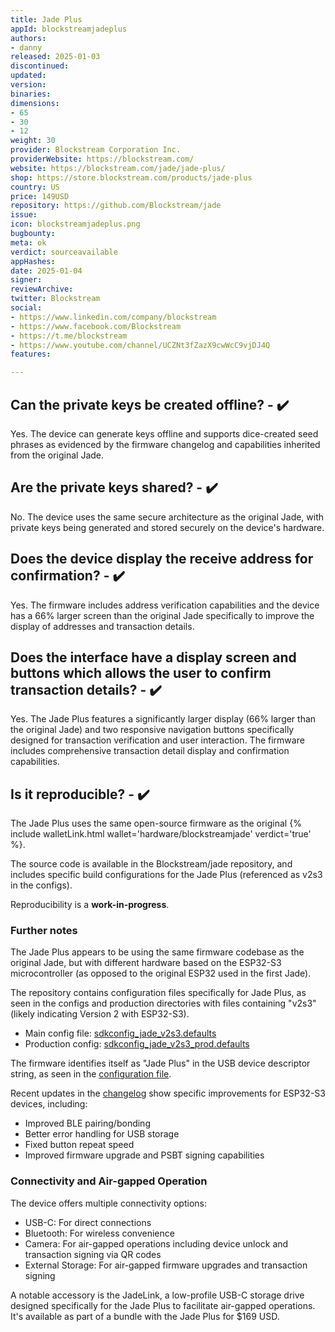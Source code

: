 ```yaml
---
title: Jade Plus
appId: blockstreamjadeplus
authors:
- danny
released: 2025-01-03
discontinued: 
updated: 
version: 
binaries: 
dimensions:
- 65
- 30
- 12
weight: 30
provider: Blockstream Corporation Inc.
providerWebsite: https://blockstream.com/
website: https://blockstream.com/jade/jade-plus/
shop: https://store.blockstream.com/products/jade-plus
country: US
price: 149USD
repository: https://github.com/Blockstream/jade
issue: 
icon: blockstreamjadeplus.png
bugbounty: 
meta: ok
verdict: sourceavailable
appHashes: 
date: 2025-01-04
signer: 
reviewArchive: 
twitter: Blockstream
social:
- https://www.linkedin.com/company/blockstream
- https://www.facebook.com/Blockstream
- https://t.me/blockstream
- https://www.youtube.com/channel/UCZNt3fZazX9cwWcC9vjDJ4Q
features: 

---
```


## Can the private keys be created offline? - ✔️

Yes. The device can generate keys offline and supports dice-created seed phrases as evidenced by the firmware changelog and capabilities inherited from the original Jade.

## Are the private keys shared? - ✔️

No. The device uses the same secure architecture as the original Jade, with private keys being generated and stored securely on the device's hardware.

## Does the device display the receive address for confirmation? - ✔️

Yes. The firmware includes address verification capabilities and the device has a 66% larger screen than the original Jade specifically to improve the display of addresses and transaction details.

## Does the interface have a display screen and buttons which allows the user to confirm transaction details? - ✔️

Yes. The Jade Plus features a significantly larger display (66% larger than the original Jade) and two responsive navigation buttons specifically designed for transaction verification and user interaction. The firmware includes comprehensive transaction detail display and confirmation capabilities.

## Is it reproducible? - ✔️

The Jade Plus uses the same open-source firmware as the original {% include walletLink.html wallet='hardware/blockstreamjade' verdict='true' %}.  

The source code is available in the Blockstream/jade repository, and includes specific build configurations for the Jade Plus (referenced as v2s3 in the configs).

Reproducibility is a **work-in-progress**.

### Further notes

The Jade Plus appears to be using the same firmware codebase as the original Jade, but with different hardware based on the ESP32-S3 microcontroller (as opposed to the original ESP32 used in the first Jade).

The repository contains configuration files specifically for Jade Plus, as seen in the configs and production directories with files containing "v2s3" (likely indicating Version 2 with ESP32-S3).
  - Main config file: [sdkconfig_jade_v2s3.defaults](https://github.com/Blockstream/jade/blob/master/configs/sdkconfig_jade_v2s3.defaults)
  - Production config: [sdkconfig_jade_v2s3_prod.defaults](https://github.com/Blockstream/jade/blob/master/production/sdkconfig_jade_v2s3_prod.defaults)

The firmware identifies itself as "Jade Plus" in the USB device descriptor string, as seen in the [configuration file](https://github.com/Blockstream/jade/blob/master/configs/sdkconfig_jade_v2s3.defaults#L84).

Recent updates in the [changelog](https://github.com/Blockstream/jade/blob/master/CHANGELOG.md) show specific improvements for ESP32-S3 devices, including:
- Improved BLE pairing/bonding
- Better error handling for USB storage
- Fixed button repeat speed
- Improved firmware upgrade and PSBT signing capabilities

### Connectivity and Air-gapped Operation

The device offers multiple connectivity options:
- USB-C: For direct connections
- Bluetooth: For wireless convenience
- Camera: For air-gapped operations including device unlock and transaction signing via QR codes
- External Storage: For air-gapped firmware upgrades and transaction signing

A notable accessory is the JadeLink, a low-profile USB-C storage drive designed specifically for the Jade Plus to facilitate air-gapped operations. It's available as part of a bundle with the Jade Plus for $169 USD.
